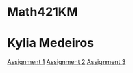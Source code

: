 # Math421KM
# Kylia Medeiros

[Assignment 1](Assignment1_StatsR.html)
[Assignment 2](assignment2R.html)
[Assignment 3](assignment3RKM2.html)
